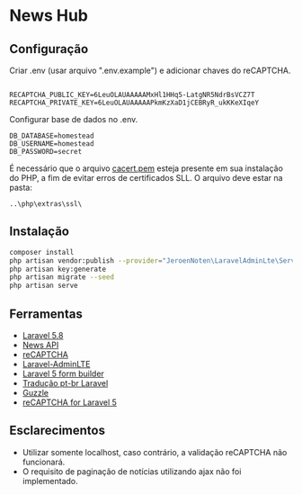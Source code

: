 # News Hub

## Configuração

Criar .env (usar arquivo ".env.example") e adicionar chaves do reCAPTCHA.
```

RECAPTCHA_PUBLIC_KEY=6LeuOLAUAAAAAMxHl1HHq5-LatgNR5NdrBsVCZ7T
RECAPTCHA_PRIVATE_KEY=6LeuOLAUAAAAAPkmKzXaD1jCEBRyR_ukKKeXIqeY
```

Configurar base de dados no .env.
```
DB_DATABASE=homestead
DB_USERNAME=homestead
DB_PASSWORD=secret
```

É necessário que o arquivo [cacert.pem](curl.haxx.se/ca/cacert.pem) esteja presente em sua instalação do PHP, a fim de evitar erros de certificados SLL. O arquivo deve estar na pasta:
```
..\php\extras\ssl\
```
## Instalação

```bash
composer install
php artisan vendor:publish --provider="JeroenNoten\LaravelAdminLte\ServiceProvider" --tag=assets
php artisan key:generate
php artisan migrate --seed
php artisan serve
```

## Ferramentas

* [Laravel 5.8](https://laravel.com/docs/5.8)
* [News API](https://newsapi.org/)
* [reCAPTCHA](https://www.google.com/recaptcha/intro/v3.html)
* [Laravel-AdminLTE](https://github.com/jeroennoten/Laravel-AdminLTE)
* [Laravel 5 form builder](https://github.com/kristijanhusak/laravel-form-builder)
* [Tradução pt-br Laravel](https://github.com/lucascudo/laravel-pt-BR-localization)
* [Guzzle](https://github.com/guzzle/guzzle)
* [reCAPTCHA for Laravel 5](https://github.com/greggilbert/recaptcha)
 
 ## Esclarecimentos
 
* Utilizar somente localhost, caso contrário, a validação reCAPTCHA não funcionará.
* O requisito de paginação de notícias utilizando ajax não foi implementado.
